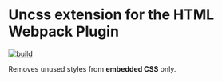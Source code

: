 # Uncss extension for the HTML Webpack Plugin

[![build](https://travis-ci.org/csabapalfi/html-webpack-uncss-plugin.png)](https://travis-ci.org/csabapalfi/html-webpack-uncss-plugin)

Removes unused styles from **embedded CSS** only.
